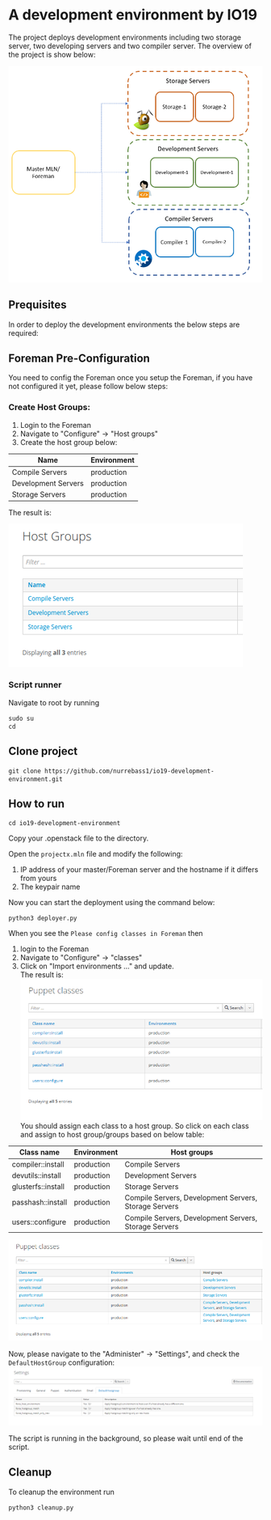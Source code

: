 # A development environment by IO19
The project deploys development environments including two storage server, two developing servers and two compiler server.
The overview of the project is show below:

![Overview](https://github.com/nurrebass1/io19-development-environment/blob/master/Images/overview.PNG?raw=true)

## Prequisites
In order to deploy the development environments the below steps are required:

## Foreman Pre-Configuration

You need to config the Foreman once you setup the Foreman, if you have not configured it yet, please follow below steps:
### Create Host Groups:

1) Login to the Foreman  
2) Navigate to "Configure" &rarr; "Host groups"  
3) Create the host group below:

| Name                | Environment |
| ------------------- | ----------- |
| Compile Servers     | production  |
| Development Servers | production  |
| Storage Servers     | production  |

The result is:  

![host_group](https://github.com/nurrebass1/io19-development-environment/blob/master/Images/host_group.PNG?raw=true)

### Script runner
Navigate to root by running 

```
sudo su
cd
```
## Clone project
```
git clone https://github.com/nurrebass1/io19-development-environment.git 
```

## How to run
```
cd io19-development-environment
```
Copy your .openstack file to the directory.  

Open the `projectx.mln` file and modify the following:  
1) IP address of your master/Foreman server and the hostname if it differs from yours
2) The keypair name  

Now you can start the deployment using the command below:  

```
python3 deployer.py
```

When you see the ` Please config classes in Foreman ` then 
1) login to the Foreman 
2) Navigate to "Configure" &rarr; "classes"
3) Click on "Import environments ..." and update.  
The result is:  
![classes](https://github.com/nurrebass1/io19-development-environment/blob/master/Images/classes.PNG?raw=true)  
You should assign each class to a host group. So click on each class and assign to host group/groups based on below table:  

| Class name          | Environment | Host groups                                           |
| ------------------- | ----------- | ------------------------------------------------------|
| compiler::install   | production  | Compile Servers                                       |
| devutils::install   | production  | Development Servers                                   |
| glusterfs::install  | production  | Storage Servers                                       |
| passhash::install   | production  | Compile Servers, Development Servers, Storage Servers |
| users::configure    | production  | Compile Servers, Development Servers, Storage Servers |

![classes-assign](https://github.com/nurrebass1/io19-development-environment/blob/master/Images/classes-assign.png?raw=true)

Now, please navigate to the "Administer" &rarr; "Settings", and check the `DefaultHostGroup` configuration:
![DefaultHOstGroup](https://github.com/nurrebass1/io19-development-environment/blob/master/Images/plugin_settings.PNG?raw=true)

The script is running in the background, so please wait until end of the script.

## Cleanup
To cleanup the environment run

```
python3 cleanup.py
```




